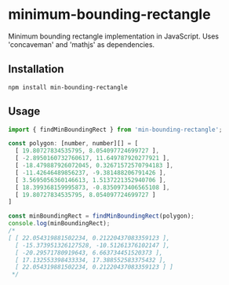 # minimum-bounding-rectangle
Minimum bounding rectangle implementation in JavaScript. Uses 'concaveman' and 'mathjs' as dependencies.

## Installation
```
npm install min-bounding-rectangle
```

## Usage

```javascript
import { findMinBoundingRect } from 'min-bounding-rectangle';

const polygon: [number, number][] = [
  [ 19.80727834535795, 8.054097724699727 ],
  [ -2.8950160732760617, 11.649787920277921 ],
  [ -18.479887926072045, 0.32671572570794183 ],
  [ -11.42646489856237, -9.381488206791426 ],
  [ 3.5695056360146613, 1.5137221352940706 ],
  [ 18.399368159995873, -0.8350973406565108 ],
  [ 19.80727834535795, 8.054097724699727 ]
]

const minBoundingRect = findMinBoundingRect(polygon);
console.log(minBoundingRect);
/*
[ [ 22.054319881502234, 0.21220437083359123 ],
  [ -15.373951326127528, -10.51261376102147 ],
  [ -20.29571780919643, 6.663734451520373 ],
  [ 17.132553398433334, 17.388552583375432 ],
  [ 22.054319881502234, 0.21220437083359123 ] ]
 */
```
